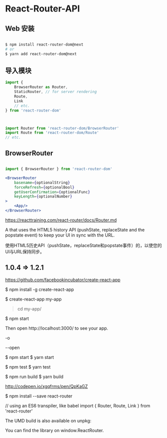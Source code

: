 # React-Router-API




## Web 安装

```sh

$ npm install react-router-dom@next
# or
$ yarn add react-router-dom@next

```


## 导入模块

```jsx
import {
    BrowserRouter as Router,
    StaticRouter, // for server rendering
    Route,
    Link
    // etc.
} from 'react-router-dom'



import Router from 'react-router-dom/BrowserRouter'
import Route from 'react-router-dom/Route'
// etc.

```



## BrowserRouter


```jsx

import { BrowserRouter } from 'react-router-dom'

<BrowserRouter
    basename={optionalString}
    forceRefresh={optionalBool}
    getUserConfirmation={optionalFunc}
    keyLength={optionalNumber}
>
    <App/>
</BrowserRouter>


```

https://reacttraining.com/react-router/docs/Router.md

A <Router> that uses the HTML5 history API (pushState, replaceState and the popstate event) to keep your UI in sync with the URL.

使用HTML5历史API（pushState，replaceState和popstate事件）的<Router>，以使您的UI与URL保持同步。












































## 1.0.4 => 1.2.1






https://github.com/facebookincubator/create-react-app


$ npm install -g create-react-app

$ create-react-app my-app

> cd my-app/

$ npm start


Then open http://localhost:3000/ to see your app.


-o

--open



$ npm start
$ yarn start

$ npm test
$ yarn test

$ npm run build
$ yarn build









http://codepen.io/xgqfrms/pen/QpKaGZ






$ npm install --save react-router

// using an ES6 transpiler, like babel
import { Router, Route, Link } from 'react-router'


The UMD build is also available on unpkg:

<script src="https://unpkg.com/react-router/umd/ReactRouter.min.js"></script>

You can find the library on window.ReactRouter.

















